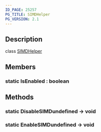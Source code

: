 ```yaml
---
ID_PAGE: 25257
PG_TITLE: SIMDHelper
PG_VERSION: 2.1
---
```

## Description

class [SIMDHelper](/classes/2.4/SIMDHelper)



## Members

### static IsEnabled : boolean



## Methods

### static DisableSIMDundefined &rarr; void


### static EnableSIMDundefined &rarr; void


